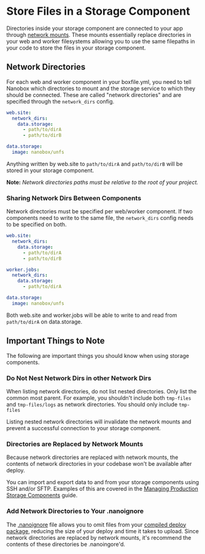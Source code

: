 # Store Files in a Storage Component

Directories inside your storage component are connected to your app through [network mounts](https://docs.nanobox.io/app-config/network-storage/#network-mounts). These mounts essentially replace directories in your web and worker filesystems allowing you to use the same filepaths in your code to store the files in your storage component.

## Network Directories
For each web and worker component in your boxfile.yml, you need to tell Nanobox which directories to mount and the storage service to which they should be connected. These are called "network directories" and are specified through the `network_dirs` config.

```yaml
web.site:
  network_dirs:
    data.storage:
      - path/to/dirA
      - path/to/dirB

data.storage:
  image: nanobox/unfs
```

Anything written by web.site to `path/to/dirA` and `path/to/dirB` will be stored in your storage component.

**Note:** *Network directories paths must be relative to the root of your project.*

### Sharing Network Dirs Between Components
Network directories must be specified per web/worker component. If two components need to write to the same file, the `network_dirs` config needs to be specified on both.

```yaml
web.site:
  network_dirs:
    data.storage:
      - path/to/dirA
      - path/to/dirB

worker.jobs:
  network_dirs:
    data.storage:
      - path/to/dirA

data.storage:
  image: nanobox/unfs
```

Both web.site and worker.jobs will be able to write to and read from `path/to/dirA` on data.storage.

## Important Things to Note
The following are important things you should know when using storage components.

### Do Not Nest Network Dirs in other Network Dirs
When listing network directories, do not list nested directories. Only list the common most parent. For example, you shouldn't include both `tmp-files` and `tmp-files/logs` as network directories. You should only include `tmp-files`

Listing nested network directories will invalidate the network mounts and prevent a successful connection to your storage component.

### Directories are Replaced by Network Mounts
Because network directories are replaced with network mounts, the contents of network directories in your codebase won't be available after deploy.

You can import and export data to and from your storage components using SSH and/or SFTP. Examples of this are covered in the [Managing Production Storage Components](/storage/manage) guide.

### Add Network Directories to Your .nanoignore
The [.nanoignore](https://docs.nanobox.io/local-config/nanoignore/) file allows you to omit files from your [compiled deploy package](https://docs.nanobox.io/cli/deploy/), reducing the size of your deploy and time it takes to upload. Since network directories are replaced by network mounts, it's recommend the contents of these directories be .nanoingore'd.
